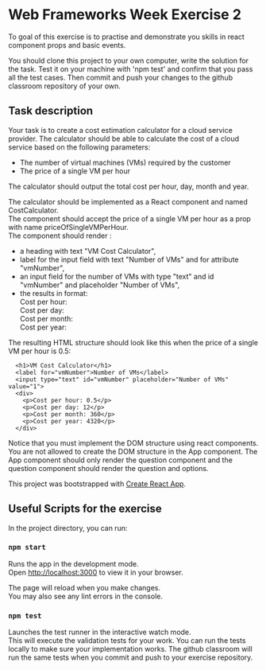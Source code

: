 # Web Frameworks Week Exercise 2

To goal of this exercise is to practise and demonstrate you skills in react component props and basic events.

You should clone this project to your own computer, write the solution for the task. Test it on your machine with 'npm test' and confirm that you pass all the test cases. Then commit and push your changes to the github classroom repository of your own.

## Task description

Your task is to create a cost estimation calculator for a cloud service provider.
The calculator should be able to calculate the cost of a cloud service based on the
following parameters:

- The number of virtual machines (VMs) required by the customer
- The price of a single VM per hour

The calculator should output the total cost per hour, day, month and year.

The calculator should be implemented as a React component and named CostCalculator.\
The component should accept the price of a single VM per hour as a prop with name priceOfSingleVMPerHour.\
The component should render :
- a heading with text "VM Cost Calculator",
- label for the input field with text "Number of VMs" and for attribute "vmNumber",
- an input field for the number of VMs with type "text" and id "vmNumber" and placeholder "Number of VMs",
- the results in format:\
Cost per hour: <cost>\
Cost per day: <cost>\
Cost per month: <cost>\
Cost per year: <cost>

The resulting HTML structure should look like this when the price of a single VM per hour is 0.5:

```
  <h1>VM Cost Calculator</h1>
  <label for="vmNumber">Number of VMs</label>
  <input type="text" id="vmNumber" placeholder="Number of VMs" value="1">
  <div>
    <p>Cost per hour: 0.5</p>
    <p>Cost per day: 12</p>
    <p>Cost per month: 360</p>
    <p>Cost per year: 4320</p>
  </div>
```

Notice that you must implement the DOM structure using react components. You are not allowed to
create the DOM structure in the App component. The App component should only render the question component
and the question component should render the question and options.

This project was bootstrapped with [Create React App](https://github.com/facebook/create-react-app).

## Useful Scripts for the exercise

In the project directory, you can run:

### `npm start`

Runs the app in the development mode.\
Open [http://localhost:3000](http://localhost:3000) to view it in your browser.

The page will reload when you make changes.\
You may also see any lint errors in the console.

### `npm test`

Launches the test runner in the interactive watch mode.\
This will execute the validation tests for your work. You can run the tests locally to make sure your implementation works. The github classroom will run the same tests when you commit and push to your exercise repository.
